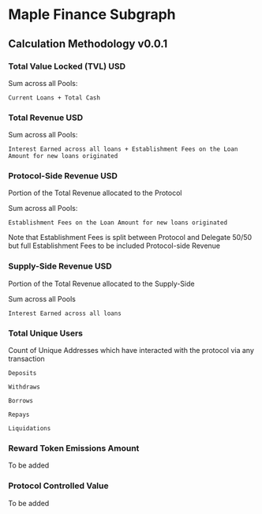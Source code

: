 # Maple Finance Subgraph

## Calculation Methodology v0.0.1

### Total Value Locked (TVL) USD

Sum across all Pools: 

`Current Loans + Total Cash`

### Total Revenue USD

Sum across all Pools:

`Interest Earned across all loans + Establishment Fees on the Loan Amount for new loans originated`

### Protocol-Side Revenue USD
Portion of the Total Revenue allocated to the Protocol

Sum across all Pools:

`Establishment Fees on the Loan Amount for new loans originated`

Note that Establishment Fees is split between Protocol and Delegate 50/50 but full Establishment Fees to be included Protocol-side Revenue

### Supply-Side Revenue USD
Portion of the Total Revenue allocated to the Supply-Side

Sum across all Pools

`Interest Earned across all loans`

### Total Unique Users

Count of  Unique Addresses which have interacted with the protocol via any transaction

`Deposits`

`Withdraws`

`Borrows`

`Repays`

`Liquidations`

###  Reward Token Emissions Amount

To be added

###  Protocol Controlled Value

To be added
